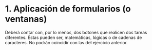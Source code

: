 # 1. Aplicación de formularios (o ventanas)

Deberá contar con, por lo menos, dos botones que realicen dos tareas diferentes. Éstas pueden ser, matemáticas, lógicas o de cadenas de caracteres. No podrán coincidir con las del ejercicio anterior.
